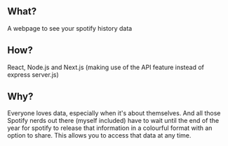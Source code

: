 ## What?

A webpage to see your spotify history data

## How?

React, Node.js and Next.js (making use of the API feature instead of express server.js)

## Why?

Everyone loves data, especially when it's about themselves. And all those Spotify nerds out there (myself included) have to wait until the end of the year for spotify to release that information in a colourful format with an option to share. This allows you to access that data at any time.
